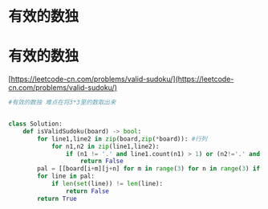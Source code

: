 # 有效的数独


# 有效的数独

[https://leetcode-cn.com/problems/valid-sudoku/](https://leetcode-cn.com/problems/valid-sudoku/)

```python
#有效的数独 难点在将3*3里的数取出来


class Solution:
    def isValidSudoku(board) -> bool:
        for line1,line2 in zip(board,zip(*board)): #行列
            for n1,n2 in zip(line1,line2):
                if (n1 != '.' and line1.count(n1) > 1) or (n2!='.' and line2.count(n2) >1):
                    return False
        pal = [[board[i+m][j+n] for m in range(3) for n in range(3) if board[i+m][j+n] != '.'] for i in (0, 3, 6) for j in (0, 3, 6)]
        for line in pal:
            if len(set(line)) != len(line):
                return False
        return True
```





